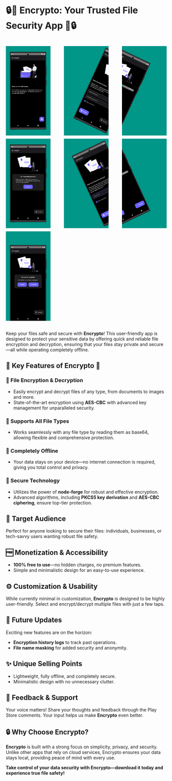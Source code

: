 # 🔒📁 Encrypto: Your Trusted File Security App 📁🔒

<br>
<div style="display: flex; justify-content: space-between; align-items: center; gap: 10px; flex-wrap: wrap;">
   <img src="./screenshots/Home.png" alt="Select a file" width="140" height="280">
   <img src="./screenshots/EncryptPassword.png" alt="Enter password to encrypt" width="140" height="280">
   <img src="./screenshots/EncryptInprogress.png" alt="Encrypt Inprogress" width="140" height="280">
   <img src="./screenshots/EncryptComplete.png" alt="Encryption Complete" width="140" height="280">
   <img src="./screenshots/DecryptPassword.png" alt="Enter password to decrypt" width="140" height="280">
  <img src="./screenshots/DecryptInprogress.png" alt="Decrypt Inprogress" width="140" height="280">
  <img src="./screenshots/DecryptComplete.png" alt="Decryption Complete" width="140" height="280">
</div>
<br> 

Keep your files safe and secure with **Encrypto**! This user-friendly app is designed to protect your sensitive data by offering quick and reliable file encryption and decryption, ensuring that your files stay private and secure—all while operating completely offline.

## 🌟 Key Features of Encrypto 🌟

### 🔐 File Encryption & Decryption
- Easily encrypt and decrypt files of any type, from documents to images and more.
- State-of-the-art encryption using **AES-CBC** with advanced key management for unparalleled security.

### 📄 Supports All File Types
- Works seamlessly with any file type by reading them as base64, allowing flexible and comprehensive protection.

### 🚫 Completely Offline
- Your data stays on your device—no internet connection is required, giving you total control and privacy.

### 💪 Secure Technology
- Utilizes the power of **node-forge** for robust and effective encryption.
- Advanced algorithms, including **PKCS5 key derivation** and **AES-CBC ciphering**, ensure top-tier protection.

## 👥 Target Audience
Perfect for anyone looking to secure their files: individuals, businesses, or tech-savvy users wanting robust file safety.

## 🆓 Monetization & Accessibility
- **100% free to use**—no hidden charges, no premium features.
- Simple and minimalistic design for an easy-to-use experience.

## ⚙️ Customization & Usability
While currently minimal in customization, **Encrypto** is designed to be highly user-friendly. Select and encrypt/decrypt multiple files with just a few taps.

## 🚀 Future Updates
Exciting new features are on the horizon:
- **Encryption history logs** to track past operations.
- **File name masking** for added security and anonymity.

## ✨ Unique Selling Points
- Lightweight, fully offline, and completely secure.
- Minimalistic design with no unnecessary clutter.

## 💬 Feedback & Support
Your voice matters! Share your thoughts and feedback through the Play Store comments. Your input helps us make **Encrypto** even better.

## 🔒 Why Choose Encrypto?
**Encrypto** is built with a strong focus on simplicity, privacy, and security. Unlike other apps that rely on cloud services, Encrypto ensures your data stays local, providing peace of mind with every use.

**Take control of your data security with Encrypto—download it today and experience true file safety!**
